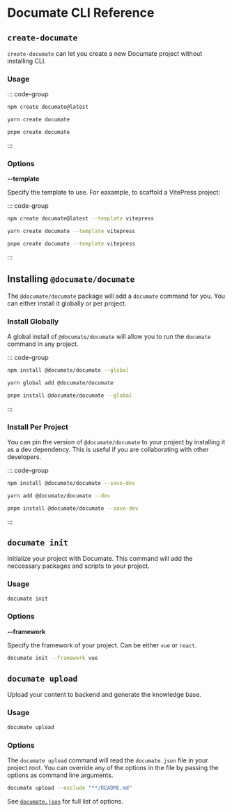 # Documate CLI Reference

## `create-documate`

`create-documate` can let you create a new Documate project without installing CLI.

### Usage

::: code-group

```bash [npm]
npm create documate@latest
```

```bash [yarn]
yarn create documate
```

```bash [pnpm]
pnpm create documate
```

:::

### Options

__--template__

Specify the template to use. For eaxample, to scaffold a VitePress project:

::: code-group

```bash [npm]
npm create documate@latest --template vitepress
```

```bash [yarn]
yarn create documate --template vitepress
```

```bash [pnpm]
pnpm create documate --template vitepress
```

:::

## Installing `@documate/documate`

The `@documate/documate` package will add a `documate` command for you. You can either install it globally or per project.

### Install Globally

A global install of `@documate/documate` will allow you to run the `documate` command in any project.

::: code-group

```bash [npm]
npm install @documate/documate --global
```

```bash [yarn]
yarn global add @documate/documate
```

```bash [pnpm]
pnpm install @documate/documate --global
```

:::

### Install Per Project

You can pin the version of `@documate/documate` to your project by installing it as a dev dependency. This is useful if you are collaborating with other developers.

::: code-group

```bash [npm]
npm install @documate/documate --save-dev
```

```bash [yarn]
yarn add @documate/documate --dev
```

```bash [pnpm]
pnpm install @documate/documate --save-dev
```

:::

## `documate init`

Initialize your project with Documate. This command will add the neccessary packages and scripts to your project.

### Usage

```bash
documate init
```

### Options

__--framework__

Specify the framework of your project. Can be either `vue` or `react`.

```bash
documate init --framework vue
```

## `documate upload`

Upload your content to backend and generate the knowledge base.

### Usage

```bash
documate upload
``` 

### Options

The `documate upload` command will read the `documate.json` file in your project root. You can override any of the options in the file by passing the options as command line arguments.

```bash
documate upload --exclude "**/README.md"
```

See [`documate.json`](/reference/documate-config.md) for full list of options.
